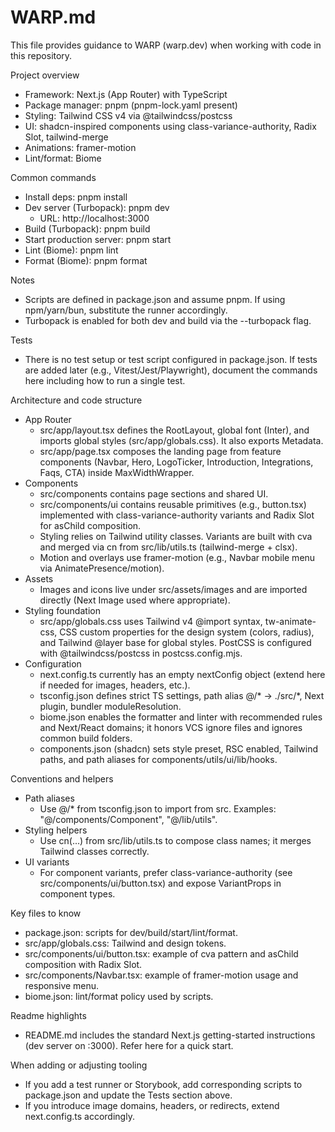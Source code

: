 # WARP.md

This file provides guidance to WARP (warp.dev) when working with code in this repository.

Project overview
- Framework: Next.js (App Router) with TypeScript
- Package manager: pnpm (pnpm-lock.yaml present)
- Styling: Tailwind CSS v4 via @tailwindcss/postcss
- UI: shadcn-inspired components using class-variance-authority, Radix Slot, tailwind-merge
- Animations: framer-motion
- Lint/format: Biome

Common commands
- Install deps: pnpm install
- Dev server (Turbopack): pnpm dev
  - URL: http://localhost:3000
- Build (Turbopack): pnpm build
- Start production server: pnpm start
- Lint (Biome): pnpm lint
- Format (Biome): pnpm format

Notes
- Scripts are defined in package.json and assume pnpm. If using npm/yarn/bun, substitute the runner accordingly.
- Turbopack is enabled for both dev and build via the --turbopack flag.

Tests
- There is no test setup or test script configured in package.json. If tests are added later (e.g., Vitest/Jest/Playwright), document the commands here including how to run a single test.

Architecture and code structure
- App Router
  - src/app/layout.tsx defines the RootLayout, global font (Inter), and imports global styles (src/app/globals.css). It also exports Metadata.
  - src/app/page.tsx composes the landing page from feature components (Navbar, Hero, LogoTicker, Introduction, Integrations, Faqs, CTA) inside MaxWidthWrapper.
- Components
  - src/components contains page sections and shared UI.
  - src/components/ui contains reusable primitives (e.g., button.tsx) implemented with class-variance-authority variants and Radix Slot for asChild composition.
  - Styling relies on Tailwind utility classes. Variants are built with cva and merged via cn from src/lib/utils.ts (tailwind-merge + clsx).
  - Motion and overlays use framer-motion (e.g., Navbar mobile menu via AnimatePresence/motion).
- Assets
  - Images and icons live under src/assets/images and are imported directly (Next Image used where appropriate).
- Styling foundation
  - src/app/globals.css uses Tailwind v4 @import syntax, tw-animate-css, CSS custom properties for the design system (colors, radius), and Tailwind @layer base for global styles. PostCSS is configured with @tailwindcss/postcss in postcss.config.mjs.
- Configuration
  - next.config.ts currently has an empty nextConfig object (extend here if needed for images, headers, etc.).
  - tsconfig.json defines strict TS settings, path alias @/* -> ./src/*, Next plugin, bundler moduleResolution.
  - biome.json enables the formatter and linter with recommended rules and Next/React domains; it honors VCS ignore files and ignores common build folders.
  - components.json (shadcn) sets style preset, RSC enabled, Tailwind paths, and path aliases for components/utils/ui/lib/hooks.

Conventions and helpers
- Path aliases
  - Use @/* from tsconfig.json to import from src. Examples: "@/components/Component", "@/lib/utils".
- Styling helpers
  - Use cn(...) from src/lib/utils.ts to compose class names; it merges Tailwind classes correctly.
- UI variants
  - For component variants, prefer class-variance-authority (see src/components/ui/button.tsx) and expose VariantProps in component types.

Key files to know
- package.json: scripts for dev/build/start/lint/format.
- src/app/globals.css: Tailwind and design tokens.
- src/components/ui/button.tsx: example of cva pattern and asChild composition with Radix Slot.
- src/components/Navbar.tsx: example of framer-motion usage and responsive menu.
- biome.json: lint/format policy used by scripts.

Readme highlights
- README.md includes the standard Next.js getting-started instructions (dev server on :3000). Refer here for a quick start.

When adding or adjusting tooling
- If you add a test runner or Storybook, add corresponding scripts to package.json and update the Tests section above.
- If you introduce image domains, headers, or redirects, extend next.config.ts accordingly.


